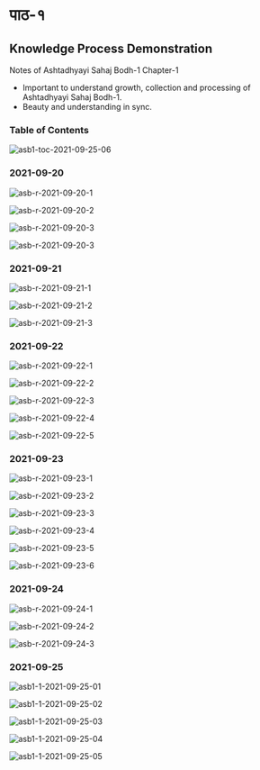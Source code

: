# पाठ-१

## Knowledge Process Demonstration

Notes of Ashtadhyayi Sahaj Bodh-1 Chapter-1

- Important to understand growth, collection and processing of Ashtadhyayi Sahaj Bodh-1. 
- Beauty and understanding in sync. 

### Table of Contents

![asb1-toc-2021-09-25-06](asb1-toc-2021-09-25-06.jpg)

### 2021-09-20

![asb-r-2021-09-20-1](asb-r-2021-09-20-1.jpg)

![asb-r-2021-09-20-2](asb-r-2021-09-20-2.jpg)

![asb-r-2021-09-20-3](asb-r-2021-09-20-3.jpg)

![asb-r-2021-09-20-3](asb-r-2021-09-20-3.jpg)

### 2021-09-21

![asb-r-2021-09-21-1](asb-r-2021-09-21-1.jpg)

![asb-r-2021-09-21-2](asb-r-2021-09-21-2.jpg)

![asb-r-2021-09-21-3](asb-r-2021-09-21-3.jpg)

### 2021-09-22

![asb-r-2021-09-22-1](asb-r-2021-09-22-1.jpg)

![asb-r-2021-09-22-2](asb-r-2021-09-22-2.jpg)

![asb-r-2021-09-22-3](asb-r-2021-09-22-3.jpg)

![asb-r-2021-09-22-4](asb-r-2021-09-22-4.jpg)

![asb-r-2021-09-22-5](asb-r-2021-09-22-5.jpg)

### 2021-09-23

![asb-r-2021-09-23-1](asb-r-2021-09-23-1.jpg)

![asb-r-2021-09-23-2](asb-r-2021-09-23-2.jpg)

![asb-r-2021-09-23-3](asb-r-2021-09-23-3.jpg)

![asb-r-2021-09-23-4](asb-r-2021-09-23-4.jpg)

![asb-r-2021-09-23-5](asb-r-2021-09-23-5.jpg)

![asb-r-2021-09-23-6](asb-r-2021-09-23-6.jpg)

### 2021-09-24

![asb-r-2021-09-24-1](asb-r-2021-09-24-1.jpg)

![asb-r-2021-09-24-2](asb-r-2021-09-24-2.jpg)

![asb-r-2021-09-24-3](asb-r-2021-09-24-3.jpg)

### 2021-09-25

![asb1-1-2021-09-25-01](asb1-1-2021-09-25-01.jpg)

![asb1-1-2021-09-25-02](asb1-1-2021-09-25-02.jpg)

![asb1-1-2021-09-25-03](asb1-1-2021-09-25-03.jpg)

![asb1-1-2021-09-25-04](asb1-1-2021-09-25-04.jpg)

![asb1-1-2021-09-25-05](asb1-1-2021-09-25-05.jpg)
